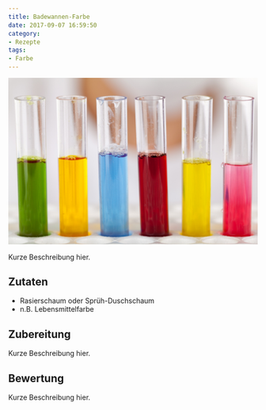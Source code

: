 ```yaml
---
title: Badewannen-Farbe
date: 2017-09-07 16:59:50
category:
- Rezepte
tags: 
- Farbe
---
```


![test image](/images/test.jpg)

Kurze Beschreibung hier.

## Zutaten
- Rasierschaum oder Sprüh-Duschschaum
- n.B. Lebensmittelfarbe

## Zubereitung

Kurze Beschreibung hier.

## Bewertung

Kurze Beschreibung hier.